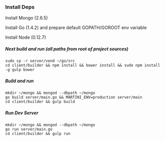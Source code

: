 ### Install Deps

Install Mongo (2.6.5)

Install Go (1.4.2) and prepare default GOPATH/GOROOT env variable

Install Node (0.12.7)

##### Next build and run (all paths from root of project sources)

    sudo cp -r server/vend ~/go/src
    cd client/builder && npm install && bower install && sudo npm install -g gulp bower

##### Build and run

    mkdir ~/mongo && mongod --dbpath ~/mongo
    go build server/main.go && MARTINI_ENV=production server/main
    cd client/builder && gulp build

##### Run Dev Server

    mkdir ~/mongo && mongod --dbpath ~/mongo
    go run server/main.go
    cd client/builder && gulp run